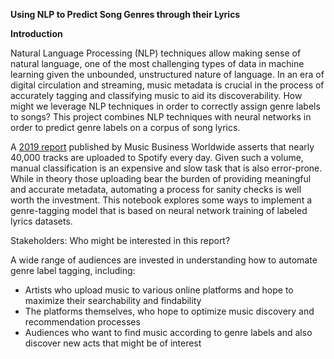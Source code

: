 **Using NLP to Predict Song Genres through their Lyrics**

**Introduction**

Natural Language Processing (NLP) techniques allow making sense of natural language, one of the most challenging types of data in machine learning given the unbounded, unstructured nature of language. In an era of digital circulation and streaming, music metadata is crucial in the process of accurately tagging and classifying music to aid its discoverability. How might we leverage NLP techniques in order to correctly assign genre labels to songs? This project combines NLP techniques with neural networks in order to predict genre labels on a corpus of song lyrics.

A [2019 report](https://www.musicbusinessworldwide.com/nearly-40000-tracks-are-now-being-added-to-spotify-every-single-day/) published by Music Business Worldwide asserts that nearly 40,000 tracks are uploaded to Spotify every day. Given such a volume, manual classification is an expensive and slow task that is also error-prone. While in theory those uploading bear the burden of providing meaningful and accurate metadata, automating a process for sanity checks is well worth the investment. This notebook explores some ways to implement a genre-tagging model that is based on neural network training of labeled lyrics datasets.

Stakeholders: Who might be interested in this report?

A wide range of audiences are invested in understanding how to automate genre label tagging, including:

- Artists who upload music to various online platforms and hope to maximize their searchability and findability
- The platforms themselves, who hope to optimize music discovery and recommendation processes
- Audiences who want to find music according to genre labels and also discover new acts that might be of interest
